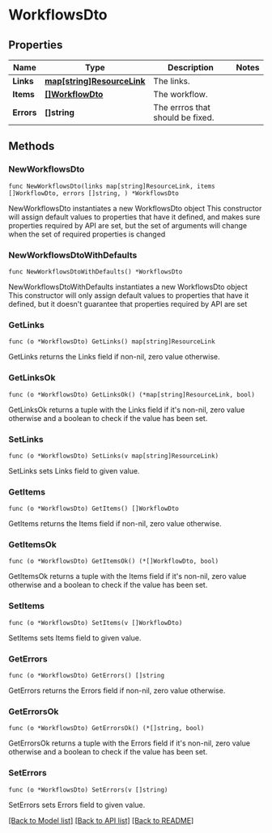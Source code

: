 # WorkflowsDto

## Properties

Name | Type | Description | Notes
------------ | ------------- | ------------- | -------------
**Links** | [**map[string]ResourceLink**](ResourceLink.md) | The links. | 
**Items** | [**[]WorkflowDto**](WorkflowDto.md) | The workflow. | 
**Errors** | **[]string** | The errros that should be fixed. | 

## Methods

### NewWorkflowsDto

`func NewWorkflowsDto(links map[string]ResourceLink, items []WorkflowDto, errors []string, ) *WorkflowsDto`

NewWorkflowsDto instantiates a new WorkflowsDto object
This constructor will assign default values to properties that have it defined,
and makes sure properties required by API are set, but the set of arguments
will change when the set of required properties is changed

### NewWorkflowsDtoWithDefaults

`func NewWorkflowsDtoWithDefaults() *WorkflowsDto`

NewWorkflowsDtoWithDefaults instantiates a new WorkflowsDto object
This constructor will only assign default values to properties that have it defined,
but it doesn't guarantee that properties required by API are set

### GetLinks

`func (o *WorkflowsDto) GetLinks() map[string]ResourceLink`

GetLinks returns the Links field if non-nil, zero value otherwise.

### GetLinksOk

`func (o *WorkflowsDto) GetLinksOk() (*map[string]ResourceLink, bool)`

GetLinksOk returns a tuple with the Links field if it's non-nil, zero value otherwise
and a boolean to check if the value has been set.

### SetLinks

`func (o *WorkflowsDto) SetLinks(v map[string]ResourceLink)`

SetLinks sets Links field to given value.


### GetItems

`func (o *WorkflowsDto) GetItems() []WorkflowDto`

GetItems returns the Items field if non-nil, zero value otherwise.

### GetItemsOk

`func (o *WorkflowsDto) GetItemsOk() (*[]WorkflowDto, bool)`

GetItemsOk returns a tuple with the Items field if it's non-nil, zero value otherwise
and a boolean to check if the value has been set.

### SetItems

`func (o *WorkflowsDto) SetItems(v []WorkflowDto)`

SetItems sets Items field to given value.


### GetErrors

`func (o *WorkflowsDto) GetErrors() []string`

GetErrors returns the Errors field if non-nil, zero value otherwise.

### GetErrorsOk

`func (o *WorkflowsDto) GetErrorsOk() (*[]string, bool)`

GetErrorsOk returns a tuple with the Errors field if it's non-nil, zero value otherwise
and a boolean to check if the value has been set.

### SetErrors

`func (o *WorkflowsDto) SetErrors(v []string)`

SetErrors sets Errors field to given value.



[[Back to Model list]](../README.md#documentation-for-models) [[Back to API list]](../README.md#documentation-for-api-endpoints) [[Back to README]](../README.md)


